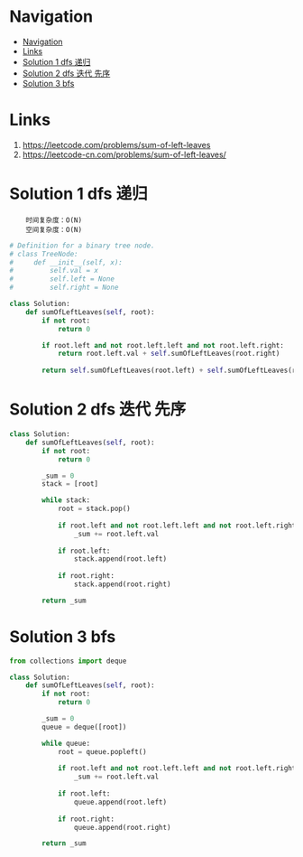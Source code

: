 # Navigation
- [Navigation](#navigation)
- [Links](#links)
- [Solution 1 dfs 递归](#solution-1-dfs-%e9%80%92%e5%bd%92)
- [Solution 2 dfs 迭代 先序](#solution-2-dfs-%e8%bf%ad%e4%bb%a3-%e5%85%88%e5%ba%8f)
- [Solution 3 bfs](#solution-3-bfs)

# Links
1. https://leetcode.com/problems/sum-of-left-leaves
2. https://leetcode-cn.com/problems/sum-of-left-leaves/


# Solution 1 dfs 递归
```
    时间复杂度：O(N)
    空间复杂度：O(N)
```
```python
# Definition for a binary tree node.
# class TreeNode:
#     def __init__(self, x):
#         self.val = x
#         self.left = None
#         self.right = None

class Solution:
    def sumOfLeftLeaves(self, root):
        if not root:
            return 0

        if root.left and not root.left.left and not root.left.right:
            return root.left.val + self.sumOfLeftLeaves(root.right)
        
        return self.sumOfLeftLeaves(root.left) + self.sumOfLeftLeaves(root.right)
```

# Solution 2 dfs 迭代 先序
```python
class Solution:
    def sumOfLeftLeaves(self, root):
        if not root:
            return 0

        _sum = 0
        stack = [root]

        while stack:
            root = stack.pop()
            
            if root.left and not root.left.left and not root.left.right:
                _sum += root.left.val
            
            if root.left:
                stack.append(root.left)
            
            if root.right:
                stack.append(root.right)

        return _sum
```

# Solution 3 bfs
```python
from collections import deque

class Solution:
    def sumOfLeftLeaves(self, root):
        if not root:
            return 0

        _sum = 0
        queue = deque([root])

        while queue:
            root = queue.popleft()
            
            if root.left and not root.left.left and not root.left.right:
                _sum += root.left.val
            
            if root.left:
                queue.append(root.left)
            
            if root.right:
                queue.append(root.right)

        return _sum
```